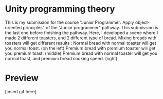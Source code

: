 # Unity programming theory

This is my submission for the course "Junior Programmer: Apply object-oriented principles" of the "Junior programmer" pathway.
This submission is the last one before finishing the pathway.
Here, I developed a scene where I made 2 different toasters, and 2 different type of bread.
Mixing breads with toasters will get different results :
Normal bread with normal toaster will get you normal toast. (on the left)
Premium bread with premium toaster will get you premium toast. (middle)
Premium bread with normal toaster will get you normal toast, and premium bread cooking speed. (right)

# Preview

[insert gif here]